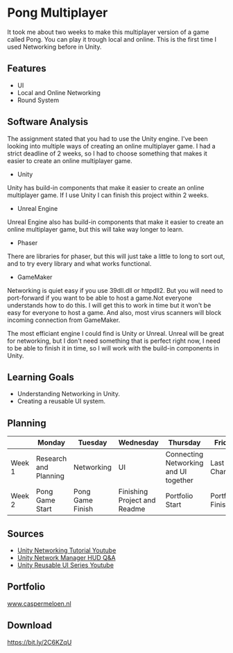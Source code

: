 # Pong Multiplayer
<!---
Hier komt een korte beschrijving van de proefopdracht. Wat heb je precies gedaan?
-->
It took me about two weeks to make this multiplayer version of a game called Pong. You can play it trough local and online. This is the first time I used Networking before in Unity.

## Features
<!---
Wanneer je een specifiek onderdeel wilt uitlichten kun je dat in deze sectie benoemen.

- [Awesome Algoritme](link)
- [Specifieke Mechanic](link)
- [Iets unieks waar je trots op bent binnen de project](link)
-->
- UI
- Local and Online Networking
- Round System

## Software Analysis
The assignment stated that you had to use the Unity engine. I've been looking into multiple ways of creating an online multiplayer game. I had a strict deadline of 2 weeks, so I had to choose something that makes it easier to create an online multiplayer game.

- Unity

Unity has build-in components that make it easier to create an online multiplayer game. If I use Unity I can finish this project within 2 weeks.

- Unreal Engine

Unreal Engine also has build-in components that make it easier to create an online multiplayer game, but this will take way longer to learn.

- Phaser

There are libraries for phaser, but this will just take a little to long to sort out, and to try every library and what works functional.

- GameMaker

Networking is quiet easy if you use 39dll.dll or httpdll2. But you will need to port-forward if you want to be able to host a game.Not everyone understands how to do this. I will get this to work in time but it won't be easy for everyone to host a game. And also, most virus scanners will block incoming connection from GameMaker.

The most efficiant engine I could find is Unity or Unreal. Unreal will be great for networking, but I don't need something that is perfect right now, I need to be able to finish it in time, so I will work with the build-in components in Unity.

## Learning Goals
<!---
Wat wil je bereiken met dit project? Formuleer dit kort, krachtig en haalbaar.
- Het Flood-Fill algoritme snappen en toepassen
- Het ontwikkelen van een generieke FSM.
- etc. etc.
-->
- Understanding Networking in Unity.
- Creating a reusable UI system.

## Planning 
| | Monday | Tuesday | Wednesday | Thursday | Friday |
| --- | --- | --- | --- | --- | --- |
|Week 1 | Research and Planning | Networking | UI | Connecting Networking and UI together | Last Changes
|Week 2 | Pong Game Start | Pong Game Finish | Finishing Project and Readme | Portfolio Start | Portfolio Finish

## Sources
<!---
Welke bronnen heb je gebruikt? Zowel youtube filmpjes als artikelen

- [The Guide To Game Design](link)
- [Alleatoric Algorithms](link)
- [Flood-Fill Wikipedia](link)
-->
- [Unity Networking Tutorial Youtube](https://www.youtube.com/watch?v=Z74uc-Lcu84)
- [Unity Network Manager HUD Q&A](https://forum.unity.com/threads/need-example-of-custom-network-manager-hud.333510/)
- [Unity Reusable UI Series Youtube](https://www.youtube.com/watch?v=8L9osm0h5J4&list=PL5V9qxkY_RnJAZUTVXewQrJWbb5B7IU8y)

## Portfolio

www.caspermeloen.nl

## Download

https://bit.ly/2C6KZqU
